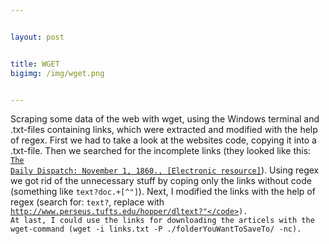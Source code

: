 ```yaml
---


layout: post


title: WGET
bigimg: /img/wget.png


---
```


Scraping some data of the web with wget, using the Windows terminal and .txt-files containing links, which were extracted and modified with the help of regex.
First we had to take a look at the websites code, copying it into a .txt-file.
Then we searched for the incomplete links (they looked like this: <code><a href="text?doc=Perseus%3atext%3a2006.05.0001" class="aResultsHeader">The Daily Dispatch: November 1, 1860., [Electronic resource]</a></code>). Using regex we got rid of the unnecessary stuff by coping only the links without code (something like <code>text\?doc.+[^"]</code>).
Next, I modified the links with the help of regex (search for: <code>text?</code>, replace with <code>http://www.perseus.tufts.edu/hopper/dltext?"</code>).
At last, I could use the links for downloading the articels with the wget-command (wget -i links.txt -P ./folderYouWantToSaveTo/ -nc).

